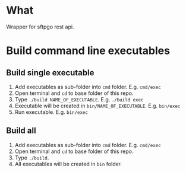 # What

Wrapper for sftpgo rest api.

# Build command line executables

## Build single executable

1. Add executables as sub-folder into `cmd` folder. E.g. `cmd/exec`
2. Open terminal and `cd` to base folder of this repo.
3. Type `./build NAME_OF_EXECUTABLE`. E.g. `./build exec`
4. Executable will be created in `bin/NAME_OF_EXECUTABLE`. E.g. `bin/exec`
5. Run executable. E.g. `bin/exec`

## Build all

1. Add executables as sub-folder into `cmd` folder. E.g. `cmd/exec`
2. Open terminal and `cd` to base folder of this repo.
3. Type `./build`.
4. All executables will be created in `bin` folder.


